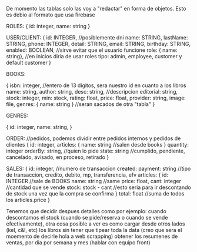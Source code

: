De momento las tablas solo las voy a "redactar" en forma de objetos. Esto es debio al formato que usa firebase

<!-- Tabla de libros -->
ROLES: 
{
  id: integer,
  name: string
}

USER/CLIENT:
{
  id: INTEGER, //posiblemente dni
  name: STRING,
  lastName: STRING,
  phone: INTEGER,
  detail: STRING,
  email: STRING,
  birthday: STRING,
  enabled: BOOLEAN, //sirve evitar que el usuario funcione
  role: { name: string}, //en inicios diria de usar roles tipo: admin, employee, customer y default customer
}

BOOKS:

{
  isbn: integer, //entero de 13 digitos, sera nuestro id en cuanto a los libros
  name: string,
  author: string,
  desc: string, //descripcion
  editorial: string,
  stock: integer,
  min: stock,
  rating: float,
  price: float,
  provider: string,
  image: file,
  genres: {
    name: string
  } //seran sacados de otra "tabla"
}

GENRES: 

{
  id: integer,
  name: string,
}



ORDER: //pedidos, podemos dividir entre pedidos internos y pedidos de clientes
{
  id: integer,
  articles: {
    name: string //salen desde books
  }
  quantity: integer
  orderBy: string, //quien lo pide
  state: string //cumplido, pendiente, cancelado, avisado, en proceso, retirado
}

SALES: {
  id: integer, //numero de transaccion
  created: 
  payment: string //tipo de transaccion, credito, debito, mp, transferencia, efv
  articles: {
    id: INTEGER //sale de BOOKS
    name: string //same
    price: float,
    cant: integer //cantidad que se vende
    stock: stock - cant //esto seria para ir descontando de stock una vez que la compra se confirma
  }
  total: float //suma de todos los articles.price
}

Tenemos que decidir despues detalles como por ejemplo: cuando descontamos el stock (cuando se pide/reserva o cuando se vende efectivamente), otra cosa posible a ver es como cargar desde otros lados (kel, c&l, etc) los libros sin tener que tipear toda la data (creo que sera el moemento de decirle hola a web scrapping)
obtener los resumenes de ventas, por dia por semana y mes (hablar con equipo front)

